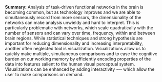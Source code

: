 **Summary**: Analysis of task-driven functional networks in the brain is becoming common, but as technology improves and we are able to simultaneously record from more sensors, the dimensionality of the networks can make analysis unwieldy and hard to interpret. This is particularly problematic with networks, which scale quadratically with the number of sensors and can vary over time, frequency, within and between brain regions. While statistical techniques and strong hypothesis are important for reducing dimensionality and increasing interpretability, another often neglected tool is visualization.  Visualizations allow us to quickly make multiple, simultaneous comparisons and to ease the cognitive burden on our working memory by efficiently encoding properties of the data into features salient to the human visual perceptual system. Visualizations can be enhanced by adding interactivity --- which allow the user to make comparisons on demand.
